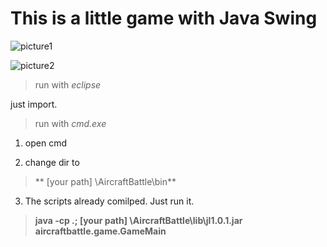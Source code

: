 # This is a little game with Java Swing

![picture1](https://raw.githubusercontent.com/PasserbyTan/Little-Games/master/example1.PNG)

![picture2](https://raw.githubusercontent.com/PasserbyTan/Little-Games/master/example2.PNG)

> run with *eclipse*

just import.

> run with *cmd.exe*

1. open cmd

2. change dir to	

> ** [your path] \AircraftBattle\bin**

3. The scripts already comilped. Just run it.

> **java -cp .; [your path] \AircraftBattle\lib\jl1.0.1.jar aircraftbattle.game.GameMain**